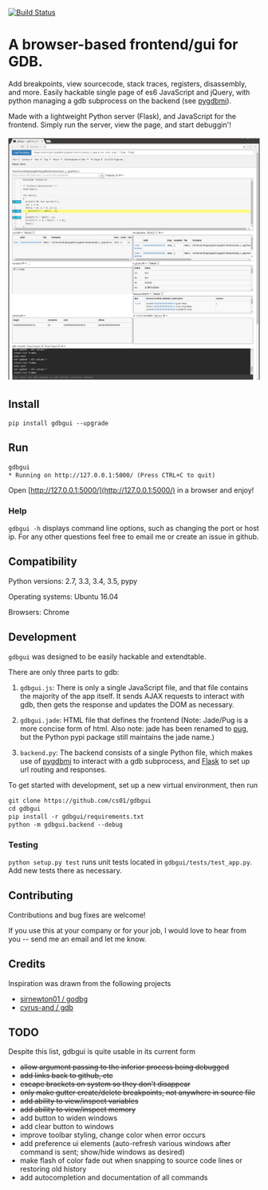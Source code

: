 
[![Build Status](https://travis-ci.org/cs01/gdbgui.svg?branch=master)](https://travis-ci.org/cs01/gdbgui)

# A browser-based frontend/gui for GDB.
Add breakpoints, view sourcecode, stack traces, registers, disassembly, and more. Easily hackable single page of es6 JavaScript and jQuery, with python managing a gdb subprocess on the backend (see [pygdbmi](https://github.com/cs01/pygdbmi)).

Made with a lightweight Python server (Flask), and JavaScript for the frontend. Simply run the server, view the page, and start debuggin'!

![gdbgui](gdbgui.png)

## Install

	pip install gdbgui --upgrade

## Run

    gdbgui
    * Running on http://127.0.0.1:5000/ (Press CTRL+C to quit)

Open [http://127.0.0.1:5000/](http://127.0.0.1:5000/) in a browser and enjoy!

### Help

`gdbgui -h` displays command line options, such as changing the port or host ip. For any other questions feel free to email me or create an issue in github.

## Compatibility
Python versions: 2.7, 3.3, 3.4, 3.5, pypy

Operating systems: Ubuntu 16.04

Browsers: Chrome

## Development

`gdbgui` was designed to be easily hackable and extendtable.

There are only three parts to gdb:

1. `gdbgui.js`: There is only a single JavaScript file, and that file contains the majority of the app itself. It sends AJAX requests to interact with gdb, then gets the response and updates the DOM as necessary.

1. `gdbgui.jade`: HTML file that defines the frontend (Note: Jade/Pug is a more concise form of html. Also note: jade has been renamed to [pug](https://github.com/pugjs/pug), but the Python pypi package still maintains the jade name.)

1. `backend.py`: The backend consists of a single Python file, which makes use of [pygdbmi](https://github.com/cs01/pygdbmi) to interact with a gdb subprocess, and [Flask](http://flask.pocoo.org/) to set up url routing and responses.

To get started with development, set up a new virtual environment, then run

    git clone https://github.com/cs01/gdbgui
    cd gdbgui
    pip install -r gdbgui/requirements.txt
    python -m gdbgui.backend --debug

### Testing
`python setup.py test` runs unit tests located in `gdbgui/tests/test_app.py`. Add new tests there as necessary.

## Contributing

Contributions and bug fixes are welcome!

If you use this at your company or for your job, I would love to hear from you -- send me an email and let me know.


## Credits

Inspiration was drawn from the following projects

* [sirnewton01 / godbg](https://github.com/sirnewton01/godbg)
* [cyrus-and / gdb](https://github.com/cyrus-and/gdb)


## TODO

Despite this list, gdbgui is quite usable in its current form

* ~~allow argument passing to the inferior process being debugged~~
* ~~add links back to github, etc~~
* ~~escape brackets on system <includes> so they don't disappear~~
* ~~only make gutter create/delete breakpoints, not anywhere in source file~~
* ~~add ability to view/inspect variables~~
* ~~add ability to view/inspect memory~~
* add button to widen windows
* add clear button to windows
* improve toolbar styling, change color when error occurs
* add preference ui elements (auto-refresh various windows after command is sent; show/hide windows as desired)
* make flash of color fade out when snapping to source code lines or restoring old history
* add autocompletion and documentation of all commands
